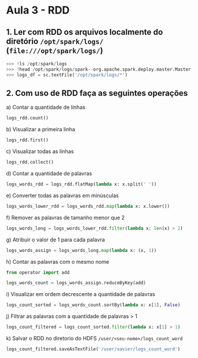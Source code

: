 # Aula 3 - RDD

## 1. Ler com RDD os arquivos localmente do diretório `/opt/spark/logs/` (`file:///opt/spark/logs/`)

```python
>>> !ls /opt/spark/logs
>>> !head /opt/spark/logs/spark--org.apache.spark.deploy.master.Master-1-jupyter-notebook.out
>>> logs_df = sc.textFile('/opt/spark/logs/*')
```

## 2. Com uso de RDD faça as seguintes operações

a) Contar a quantidade de linhas

```python
logs_rdd.count()
```

b) Visualizar a primeira linha

```python
logs_rdd.first()
```

c) Visualizar todas as linhas

```python
logs_rdd.collect()
```

d) Contar a quantidade de palavras

```python
logs_words_rdd = logs_rdd.flatMap(lambda x: x.split(' '))
```

e) Converter todas as palavras em minúsculas

```python
logs_words_lower_rdd = logs_words_rdd.map(lambda x: x.lower())
```

f) Remover as palavras de tamanho menor que 2

```python
logs_words_long = logs_words_lower_rdd.filter(lambda x: len(x) > 2)
```

g) Atribuir o valor de 1 para cada palavra

```python
logs_words_assign = logs_words_long.map(lambda x: (x, 1))
```

h) Contar as palavras com o mesmo nome

```python
from operator import add

logs_words_count = logs_words_assign.reduceByKey(add)
```

i) Visualizar em ordem decrescente a quantidade de palavras

```python
logs_count_sorted = logs_words_count.sortBy(lambda x: x[1], False)
```

j) Filtrar as palavras com a quantidade de palavras > 1

```python
logs_count_filtered = logs_count_sorted.filter(lambda x: x[1] > 1)
```

k) Salvar o RDD no diretorio do HDFS `/user/<seu-nome>/logs_count_word`

```python
logs_count_filtered.saveAsTextFile('/user/xavier/logs_count_word')
```
